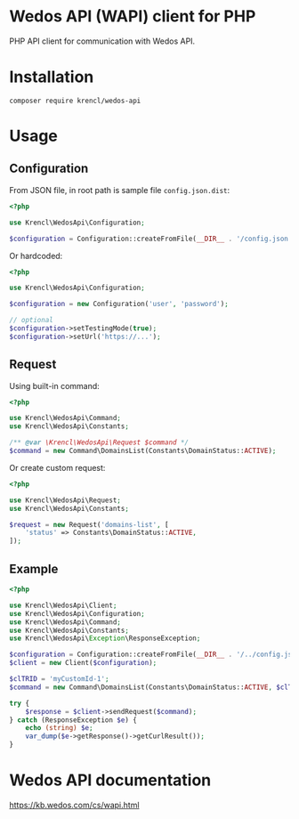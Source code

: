 # Wedos API (WAPI) client for PHP

PHP API client for communication with Wedos API.

# Installation

`composer require krencl/wedos-api`

# Usage

## Configuration

From JSON file, in root path is sample file `config.json.dist`:
```php
<?php

use Krencl\WedosApi\Configuration;

$configuration = Configuration::createFromFile(__DIR__ . '/config.json');
```

Or hardcoded:

```php
<?php

use Krencl\WedosApi\Configuration;

$configuration = new Configuration('user', 'password');

// optional
$configuration->setTestingMode(true);
$configuration->setUrl('https://...');
```

## Request

Using built-in command:

```php
<?php

use Krencl\WedosApi\Command;
use Krencl\WedosApi\Constants;

/** @var \Krencl\WedosApi\Request $command */
$command = new Command\DomainsList(Constants\DomainStatus::ACTIVE);
```

Or create custom request:

```php
<?php

use Krencl\WedosApi\Request;
use Krencl\WedosApi\Constants;

$request = new Request('domains-list', [
	'status' => Constants\DomainStatus::ACTIVE,
]);
```

## Example

```php
<?php

use Krencl\WedosApi\Client;
use Krencl\WedosApi\Configuration;
use Krencl\WedosApi\Command;
use Krencl\WedosApi\Constants;
use Krencl\WedosApi\Exception\ResponseException;

$configuration = Configuration::createFromFile(__DIR__ . '/../config.json.dist');
$client = new Client($configuration);

$clTRID = 'myCustomId-1';
$command = new Command\DomainsList(Constants\DomainStatus::ACTIVE, $clTRID);

try {
	$response = $client->sendRequest($command);
} catch (ResponseException $e) {
	echo (string) $e;
	var_dump($e->getResponse()->getCurlResult());
}
```

# Wedos API documentation

https://kb.wedos.com/cs/wapi.html